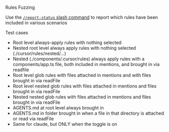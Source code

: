Rules Fuzzing

Use the [`/report-status` slash command](./.cursor/commands/report-status.md) to report which rules have been included in various scenarios

Test cases
- Root level always-apply rules with nothing selected
- Nested root level always apply rules with nothing selected (./cursor/rules/nested/...)
- Nested (./components/.cursor/rules) always apply rules with a components/app.ts file, both included in mentions, and brought in via readfile
- Root level glob rules with files attached in mentions and with files brought in via readFile
- Root level nested glob rules with files attached in mentions and files brought in via readFile
- Nested nested glob rules with files attached in mentions and files brought in via readFile
- AGENTS.md at root level always brought in
- AGENTS.md in folder brought in when a file in that directory is attached or read via readFile
- Same for claude, but ONLY when the toggle is on
